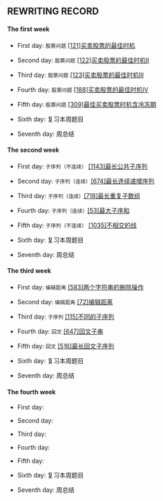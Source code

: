 ## REWRITING RECORD

#### The first week   

* First day: `股票问题` [[121]买卖股票的最佳时机](https://leetcode-cn.com/problems/best-time-to-buy-and-sell-stock/)

* Second day: `股票问题` [[122]买卖股票的最佳时机II](https://leetcode-cn.com/problems/best-time-to-buy-and-sell-stock-ii/)

* Third day: `股票问题` [[123]买卖股票的最佳时机III](https://leetcode-cn.com/problems/best-time-to-buy-and-sell-stock-iii/)

* Fourth day: `股票问题` [[188]买卖股票的最佳时机IV](https://leetcode-cn.com/problems/best-time-to-buy-and-sell-stock-iv/)

* Fifth day:  `股票问题` [[309]最佳买卖股票时机含冷冻期](https://leetcode-cn.com/problems/best-time-to-buy-and-sell-stock-with-cooldown/)

* Sixth day: 复习本周题目

* Seventh day: 周总结

#### The second week

* First day: `子序列（不连续）` [[1143]最长公共子序列](https://leetcode-cn.com/problems/longest-common-subsequence/)

* Second day: `子序列（连续）`[[674]最长连续递增序列](https://leetcode-cn.com/problems/longest-continuous-increasing-subsequence/)

* Third day: `子序列（连续）`[[718]最长重复子数组](https://leetcode-cn.com/problems/maximum-length-of-repeated-subarray/)

* Fourth day: `子序列（连续）`[[53]最大子序和](https://leetcode-cn.com/problems/maximum-subarray/)

* Fifth day: `子序列（不连续）` [[1035]不相交的线](https://leetcode-cn.com/problems/uncrossed-lines/)

* Sixth day: 复习本周题目

* Seventh day: 周总结

#### The third week

* First day: `编辑距离` [[583]两个字符串的删除操作](https://leetcode-cn.com/problems/delete-operation-for-two-strings/)

* Second day: `编辑距离` [[72]编辑距离](https://leetcode-cn.com/problems/edit-distance/)

* Third day: `子序列` [[115]不同的子序列](https://leetcode-cn.com/problems/distinct-subsequences/)

* Fourth day: `回文` [[647]回文子串](https://leetcode-cn.com/problems/palindromic-substrings/)

* Fifth day: `回文` [[516]最长回文子序列](https://leetcode-cn.com/problems/longest-palindromic-subsequence/) 

* Sixth day: 复习本周题目

* Seventh day: 周总结

#### The fourth week

* First day: 

* Second day: 

* Third day: 

* Fourth day: 

* Fifth day:

* Sixth day: 复习本周题目

* Seventh day: 周总结
